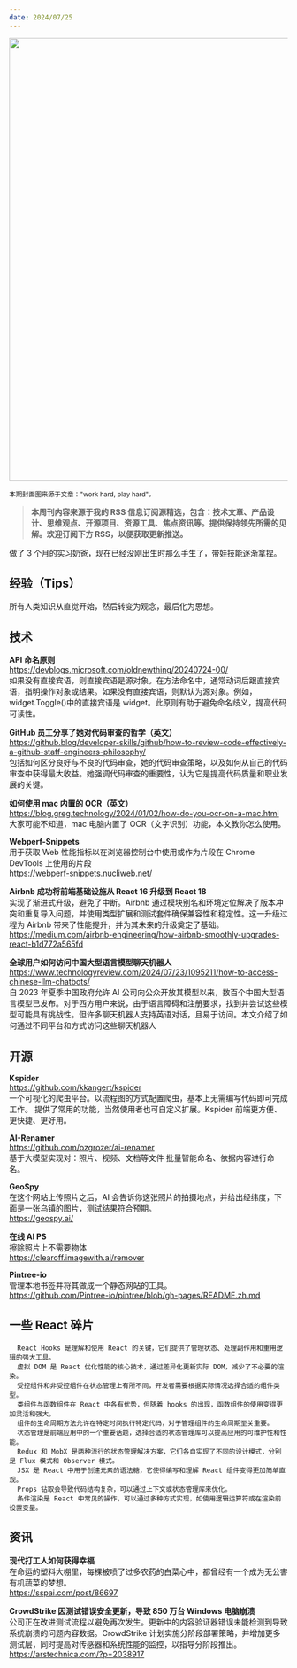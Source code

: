 ```yaml
---
date: 2024/07/25
---
```


<img src="https://p.ipic.vip/uuru92.png" width="800" />

<small>本期封面图来源于文章："work hard, play hard"。</small>

> **本周刊内容来源于我的 RSS 信息订阅源精选，包含：技术文章、产品设计、思维观点、开源项目、资源工具、焦点资讯等。提供保持领先所需的见解。欢迎订阅下方 RSS，以便获取更新推送。**

做了 3 个月的实习奶爸，现在已经没刚出生时那么手生了，带娃技能逐渐拿捏。

## 经验（Tips）

所有人类知识从直觉开始，然后转变为观念，最后化为思想。

## 技术

**API 命名原则**  
https://devblogs.microsoft.com/oldnewthing/20240724-00/  
如果没有直接宾语，则直接宾语是源对象。在方法命名中，通常动词后跟直接宾语，指明操作对象或结果。如果没有直接宾语，则默认为源对象。例如，widget.Toggle()中的直接宾语是 widget。此原则有助于避免命名歧义，提高代码可读性。  
  
**GitHub 员工分享了她对代码审查的哲学（英文）**  
https://github.blog/developer-skills/github/how-to-review-code-effectively-a-github-staff-engineers-philosophy/  
包括如何区分良好与不良的代码审查，她的代码审查策略，以及如何从自己的代码审查中获得最大收益。她强调代码审查的重要性，认为它是提高代码质量和职业发展的关键。

**如何使用 mac 内置的 OCR（英文）**  
https://blog.greg.technology/2024/01/02/how-do-you-ocr-on-a-mac.html  
大家可能不知道，mac 电脑内置了 OCR（文字识别）功能，本文教你怎么使用。  

**Webperf-Snippets**  
用于获取 Web 性能指标以在浏览器控制台中使用或作为片段在 Chrome DevTools 上使用的片段  
https://webperf-snippets.nucliweb.net/

**Airbnb 成功将前端基础设施从 React 16 升级到 React 18**  
实现了渐进式升级，避免了中断。Airbnb 通过模块别名和环境定位解决了版本冲突和重复导入问题，并使用类型扩展和测试套件确保兼容性和稳定性。这一升级过程为 Airbnb 带来了性能提升，并为其未来的升级奠定了基础。  
https://medium.com/airbnb-engineering/how-airbnb-smoothly-upgrades-react-b1d772a565fd

**全球用户如何访问中国大型语言模型聊天机器人**  
https://www.technologyreview.com/2024/07/23/1095211/how-to-access-chinese-llm-chatbots/  
自 2023 年夏季中国政府允许 AI 公司向公众开放其模型以来，数百个中国大型语言模型已发布。对于西方用户来说，由于语言障碍和注册要求，找到并尝试这些模型可能具有挑战性。但许多聊天机器人支持英语对话，且易于访问。本文介绍了如何通过不同平台和方式访问这些聊天机器人

## 开源

**Kspider**  
https://github.com/kkangert/kspider  
一个可视化的爬虫平台。以流程图的方式配置爬虫，基本上无需编写代码即可完成工作。 提供了常用的功能，当然使用者也可自定义扩展。Kspider 前端更方便、更快捷、更好用。

**AI-Renamer**  
https://github.com/ozgrozer/ai-renamer  
基于大模型实现对：照片、视频、文档等文件 批量智能命名、依据内容进行命名。

**GeoSpy**  
在这个网站上传照片之后，AI 会告诉你这张照片的拍摄地点，并给出经纬度，下面是一张乌镇的图片，测试结果符合预期。  
https://geospy.ai/

**在线 AI PS**  
擦除照片上不需要物体  
https://clearoff.imagewith.ai/remover

**Pintree-io**  
管理本地书签并将其做成一个静态网站的工具。  
https://github.com/Pintree-io/pintree/blob/gh-pages/README.zh.md

## 一些 React 碎片  

      React Hooks 是理解和使用 React 的关键，它们提供了管理状态、处理副作用和重用逻辑的强大工具。
      虚拟 DOM 是 React 优化性能的核心技术，通过差异化更新实际 DOM，减少了不必要的渲染。
      受控组件和非受控组件在状态管理上有所不同，开发者需要根据实际情况选择合适的组件类型。
      类组件与函数组件在 React 中各有优势，但随着 hooks 的出现，函数组件的使用变得更加灵活和强大。
      组件的生命周期方法允许在特定时间执行特定代码，对于管理组件的生命周期至关重要。
      状态管理是前端应用中的一个重要话题，选择合适的状态管理库可以提高应用的可维护性和性能。
      Redux 和 MobX 是两种流行的状态管理解决方案，它们各自实现了不同的设计模式，分别是 Flux 模式和 Observer 模式。
      JSX 是 React 中用于创建元素的语法糖，它使得编写和理解 React 组件变得更加简单直观。
      Props 钻取会导致代码结构复杂，可以通过上下文或状态管理库来优化。
      条件渲染是 React 中常见的操作，可以通过多种方式实现，如使用逻辑运算符或在渲染前设置变量。

## 资讯

**现代打工人如何获得幸福**  
在命运的塑料大棚里，每棵被喷了过多农药的白菜心中，都曾经有一个成为无公害有机蔬菜的梦想。  
https://sspai.com/post/86697

**CrowdStrike 因测试错误安全更新，导致 850 万台 Windows 电脑崩溃**  
公司正在改进测试流程以避免再次发生。更新中的内容验证器错误未能检测到导致系统崩溃的问题内容数据。CrowdStrike 计划实施分阶段部署策略，并增加更多测试层，同时提高对传感器和系统性能的监控，以指导分阶段推出。  
https://arstechnica.com/?p=2038917

